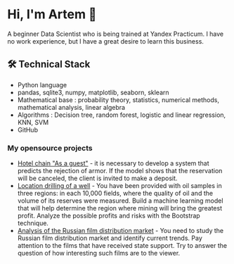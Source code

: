 # Hi, I'm Artem 👋
A beginner Data Scientist who is being trained at Yandex Practicum. I have no work experience, but I have a great desire to learn this business.

## 🛠 Technical Stack
*   Python language
*   pandas, sqlite3, numpy, matplotlib, seaborn, sklearn
*   Mathematical base : probability theory, statistics, numerical methods, mathematical analysis, linear algebra
*   Algorithms : Decision tree, random forest, logistic and linear regression, KNN, SVM
*   GitHub

### My opensource projects

*   [Hotel chain "As a guest"](https://github.com/romankh3/image-comparison) - it is necessary to develop a system that predicts the rejection of armor. If the model shows that the reservation will be canceled, the client is invited to make a deposit.
*   [Location drilling of a well](https://github.com/javarushcommunity/javarush-telegrambot) - You have been provided with oil samples in three regions: in each 10,000 fields, where the quality of oil and the volume of its reserves were measured. Build a machine learning model that will help determine the region where mining will bring the greatest profit. Analyze the possible profits and risks with the Bootstrap technique.
*   [Analysis of the Russian film distribution market](https://github.com/romankh3/skyscanner-flight-api-client) - You need to study the Russian film distribution market and identify current trends. Pay attention to the films that have received state support. Try to answer the question of how interesting such films are to the viewer.
